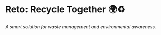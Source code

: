 # Reto: Recycle Together 🌍♻️  
*A smart solution for waste management and environmental awareness.*


